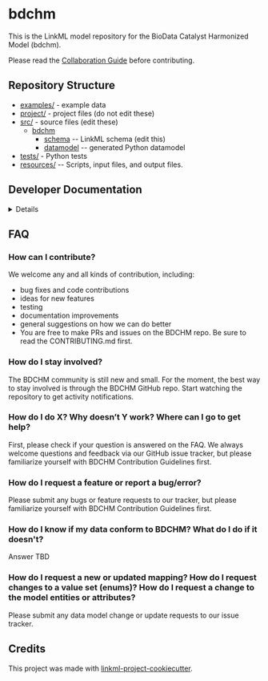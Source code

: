 # bdchm

This is the LinkML model repository for the BioData Catalyst Harmonized Model (bdchm).

Please read the [Collaboration Guide](CONTRIBUTING.md) before contributing.

## Repository Structure

* [examples/](examples/) - example data
* [project/](project/) - project files (do not edit these)
* [src/](src/) - source files (edit these)
  * [bdchm](src/bdchm)
    * [schema](src/bdchm/schema) -- LinkML schema
      (edit this)
    * [datamodel](src/bdchm/datamodel) -- generated
      Python datamodel
* [tests/](tests/) - Python tests
* [resources/](resources/) -- Scripts, input files, and output files.

## Developer Documentation

<details>

To setup a local development environment:

* clone the repository
* change directories to the model repository using `cd bdchm`
* install all of the dependencies using `poetry install`
* enter the poetry environment using `poetry shell`
* use the `make` command to generate project artefacts:
  * `make gendoc`: generates documentation
  * `make serve`: starts a local webserver to allow for browsing of documentation

</details>

## FAQ

### How can I contribute?
We welcome any and all kinds of contribution, including:
* bug fixes and code contributions
* ideas for new features
* testing
* documentation improvements
* general suggestions on how we can do better
* You are free to make PRs and issues on the BDCHM repo. Be sure to read the CONTRIBUTING.md first.

### How do I stay involved?
The BDCHM community is still new and small. For the moment, the best way to stay involved is through the BDCHM GitHub repo. Start watching the repository to get activity notifications.

### How do I do X? Why doesn’t Y work? Where can I go to get help?
First, please check if your question is answered on the FAQ.
We always welcome questions and feedback via our GitHub issue tracker, but please familiarize yourself with BDCHM Contribution Guidelines first.

### How do I request a feature or report a bug/error?
Please submit any bugs or feature requests to our tracker, but please familiarize yourself with BDCHM Contribution Guidelines first.

### How do I know if my data conform to BDCHM? What do I do if it doesn't?
Answer TBD

### How do I request a new or updated mapping? How do I request changes to a value set (enums)? How do I request a change to the model entities or attributes?
Please submit any data model change or update requests to our issue tracker.

## Credits

This project was made with
[linkml-project-cookiecutter](https://github.com/linkml/linkml-project-cookiecutter).
